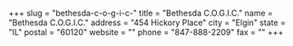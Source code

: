 +++
slug = "bethesda-c-o-g-i-c-"
title = "Bethesda C.O.G.I.C."
name = "Bethesda C.O.G.I.C."
address = "454 Hickory Place"
city = "Elgin"
state = "IL"
postal = "60120"
website = ""
phone = "847-888-2209"
fax = ""
+++
